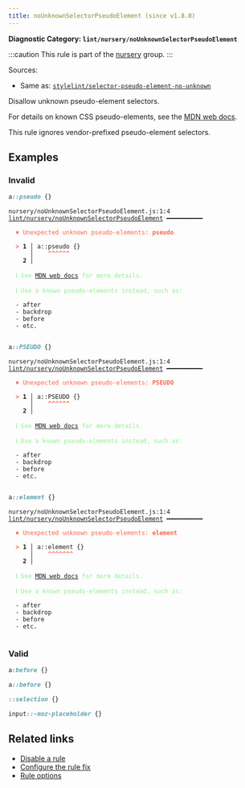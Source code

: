```yaml
---
title: noUnknownSelectorPseudoElement (since v1.8.0)
---
```


**Diagnostic Category: `lint/nursery/noUnknownSelectorPseudoElement`**

:::caution
This rule is part of the [nursery](/linter/rules/#nursery) group.
:::

Sources: 
- Same as: <a href="https://github.com/stylelint/stylelint/blob/main/lib/rules/selector-pseudo-element-no-unknown/README.md" target="_blank"><code>stylelint/selector-pseudo-element-no-unknown</code></a>

Disallow unknown pseudo-element selectors.

For details on known CSS pseudo-elements, see the [MDN web docs](https://developer.mozilla.org/en-US/docs/Web/CSS/Pseudo-elements#list_of_pseudo-elements).

This rule ignores vendor-prefixed pseudo-element selectors.

## Examples

### Invalid

```css
a::pseudo {}
```

<pre class="language-text"><code class="language-text">nursery/noUnknownSelectorPseudoElement.js:1:4 <a href="https://biomejs.dev/linter/rules/no-unknown-selector-pseudo-element">lint/nursery/noUnknownSelectorPseudoElement</a> ━━━━━━━━━━

<strong><span style="color: Tomato;">  </span></strong><strong><span style="color: Tomato;">✖</span></strong> <span style="color: Tomato;">Unexpected unknown pseudo-elements: </span><span style="color: Tomato;"><strong>pseudo</strong></span>
  
<strong><span style="color: Tomato;">  </span></strong><strong><span style="color: Tomato;">&gt;</span></strong> <strong>1 │ </strong>a::pseudo {}
   <strong>   │ </strong>   <strong><span style="color: Tomato;">^</span></strong><strong><span style="color: Tomato;">^</span></strong><strong><span style="color: Tomato;">^</span></strong><strong><span style="color: Tomato;">^</span></strong><strong><span style="color: Tomato;">^</span></strong><strong><span style="color: Tomato;">^</span></strong>
    <strong>2 │ </strong>
  
<strong><span style="color: lightgreen;">  </span></strong><strong><span style="color: lightgreen;">ℹ</span></strong> <span style="color: lightgreen;">See </span><span style="color: lightgreen;"><a href="https://developer.mozilla.org/en-US/docs/Web/CSS/Pseudo-elements#list_of_pseudo-elements">MDN web docs</a></span><span style="color: lightgreen;"> for more details.</span>
  
<strong><span style="color: lightgreen;">  </span></strong><strong><span style="color: lightgreen;">ℹ</span></strong> <span style="color: lightgreen;">Use a known pseudo-elements instead, such as:</span>
  
  - after
  - backdrop
  - before
  - etc.
  
</code></pre>

```css
a::PSEUDO {}
```

<pre class="language-text"><code class="language-text">nursery/noUnknownSelectorPseudoElement.js:1:4 <a href="https://biomejs.dev/linter/rules/no-unknown-selector-pseudo-element">lint/nursery/noUnknownSelectorPseudoElement</a> ━━━━━━━━━━

<strong><span style="color: Tomato;">  </span></strong><strong><span style="color: Tomato;">✖</span></strong> <span style="color: Tomato;">Unexpected unknown pseudo-elements: </span><span style="color: Tomato;"><strong>PSEUDO</strong></span>
  
<strong><span style="color: Tomato;">  </span></strong><strong><span style="color: Tomato;">&gt;</span></strong> <strong>1 │ </strong>a::PSEUDO {}
   <strong>   │ </strong>   <strong><span style="color: Tomato;">^</span></strong><strong><span style="color: Tomato;">^</span></strong><strong><span style="color: Tomato;">^</span></strong><strong><span style="color: Tomato;">^</span></strong><strong><span style="color: Tomato;">^</span></strong><strong><span style="color: Tomato;">^</span></strong>
    <strong>2 │ </strong>
  
<strong><span style="color: lightgreen;">  </span></strong><strong><span style="color: lightgreen;">ℹ</span></strong> <span style="color: lightgreen;">See </span><span style="color: lightgreen;"><a href="https://developer.mozilla.org/en-US/docs/Web/CSS/Pseudo-elements#list_of_pseudo-elements">MDN web docs</a></span><span style="color: lightgreen;"> for more details.</span>
  
<strong><span style="color: lightgreen;">  </span></strong><strong><span style="color: lightgreen;">ℹ</span></strong> <span style="color: lightgreen;">Use a known pseudo-elements instead, such as:</span>
  
  - after
  - backdrop
  - before
  - etc.
  
</code></pre>

```css
a::element {}
```

<pre class="language-text"><code class="language-text">nursery/noUnknownSelectorPseudoElement.js:1:4 <a href="https://biomejs.dev/linter/rules/no-unknown-selector-pseudo-element">lint/nursery/noUnknownSelectorPseudoElement</a> ━━━━━━━━━━

<strong><span style="color: Tomato;">  </span></strong><strong><span style="color: Tomato;">✖</span></strong> <span style="color: Tomato;">Unexpected unknown pseudo-elements: </span><span style="color: Tomato;"><strong>element</strong></span>
  
<strong><span style="color: Tomato;">  </span></strong><strong><span style="color: Tomato;">&gt;</span></strong> <strong>1 │ </strong>a::element {}
   <strong>   │ </strong>   <strong><span style="color: Tomato;">^</span></strong><strong><span style="color: Tomato;">^</span></strong><strong><span style="color: Tomato;">^</span></strong><strong><span style="color: Tomato;">^</span></strong><strong><span style="color: Tomato;">^</span></strong><strong><span style="color: Tomato;">^</span></strong><strong><span style="color: Tomato;">^</span></strong>
    <strong>2 │ </strong>
  
<strong><span style="color: lightgreen;">  </span></strong><strong><span style="color: lightgreen;">ℹ</span></strong> <span style="color: lightgreen;">See </span><span style="color: lightgreen;"><a href="https://developer.mozilla.org/en-US/docs/Web/CSS/Pseudo-elements#list_of_pseudo-elements">MDN web docs</a></span><span style="color: lightgreen;"> for more details.</span>
  
<strong><span style="color: lightgreen;">  </span></strong><strong><span style="color: lightgreen;">ℹ</span></strong> <span style="color: lightgreen;">Use a known pseudo-elements instead, such as:</span>
  
  - after
  - backdrop
  - before
  - etc.
  
</code></pre>

### Valid

```css
a:before {}
```

```css
a::before {}
```

```css
::selection {}
```

```css
input::-moz-placeholder {}
```

## Related links

- [Disable a rule](/linter/#disable-a-lint-rule)
- [Configure the rule fix](/linter#configure-the-rule-fix)
- [Rule options](/linter/#rule-options)
